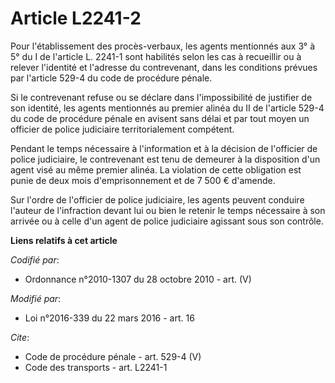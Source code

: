 # Article L2241-2

Pour l'établissement des procès-verbaux, les agents    mentionnés aux 3° à 5° du I de l'article L. 2241-1 sont habilités
selon les cas à recueillir ou à relever l'identité et l'adresse du contrevenant, dans les conditions prévues par l'article
529-4 du code de procédure pénale. 

Si le contrevenant refuse ou se déclare dans l'impossibilité de justifier de son identité, les agents mentionnés au premier
alinéa du II de l'article 529-4 du code de procédure pénale en avisent sans délai et par tout moyen un officier de police
judiciaire territorialement compétent. 

Pendant le temps nécessaire à l'information et à la décision de l'officier de police judiciaire, le contrevenant est tenu de
demeurer à la disposition d'un agent visé au même premier alinéa. La violation de cette obligation est punie de deux mois
d'emprisonnement et de 7 500 € d'amende. 

Sur l'ordre de l'officier de police judiciaire, les agents peuvent conduire l'auteur de l'infraction devant lui ou bien le
retenir le temps nécessaire à son arrivée ou à celle d'un agent de police judiciaire agissant sous son contrôle.

**Liens relatifs à cet article**

_Codifié par_:

  - Ordonnance n°2010-1307 du 28 octobre 2010 - art. (V)

_Modifié par_:

  - Loi n°2016-339 du 22 mars 2016 - art. 16

_Cite_:

  - Code de procédure pénale - art. 529-4 (V)
  - Code des transports - art. L2241-1
